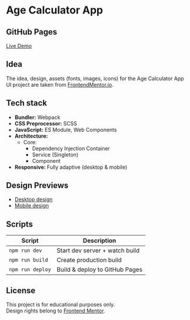# Age Calculator App

## GitHub Pages

[Live Demo]()

## Idea

The idea, design, assets (fonts, images, icons) for the Age Calculator App UI project are taken from
[FrontendMentor.io](https://www.frontendmentor.io/challenges/age-calculator-app-dF9DFFpj-Q).

## Tech stack

* **Bundler:** Webpack
* **CSS Preprocessor:** SCSS
* **JavaScript:** ES Module, Web Components
* **Architecture:** 
  * Core:
    * Dependency Injection Container
    * Service (Singleton)
    * Component
* **Responsive:** Fully adaptive (desktop & mobile)

## Design Previews

* [Desktop design](design/desktop-design.jpg)
* [Mobile design](design/mobile-design.jpg)

## Scripts

| Script           | Description                    |
|------------------|--------------------------------|
| `npm run dev`    | Start dev server + watch build |
| `npm run build`  | Create production build        |
| `npm run deploy` | Build & deploy to GitHub Pages |

## License

This project is for educational purposes only.  
Design rights belong to [Frontend Mentor](https://www.frontendmentor.io).